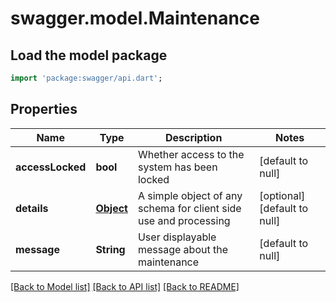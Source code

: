 # swagger.model.Maintenance

## Load the model package
```dart
import 'package:swagger/api.dart';
```

## Properties
Name | Type | Description | Notes
------------ | ------------- | ------------- | -------------
**accessLocked** | **bool** | Whether access to the system has been locked | [default to null]
**details** | [**Object**](Object.md) | A simple object of any schema for client side use and processing | [optional] [default to null]
**message** | **String** | User displayable message about the maintenance | [default to null]

[[Back to Model list]](../README.md#documentation-for-models) [[Back to API list]](../README.md#documentation-for-api-endpoints) [[Back to README]](../README.md)


